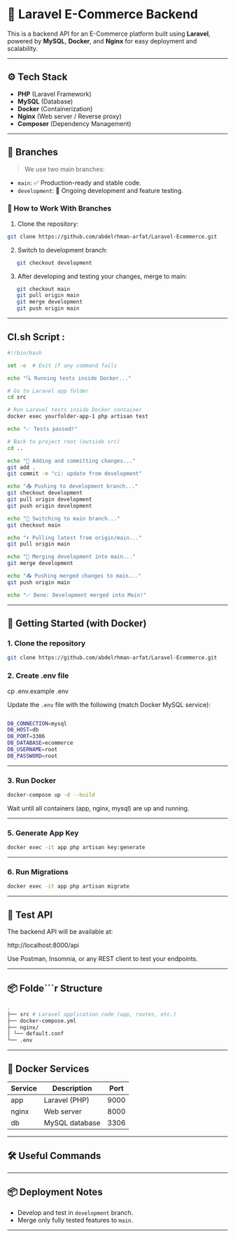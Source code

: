# 🛒 Laravel E-Commerce Backend

This is a backend API for an E-Commerce platform built using **Laravel**, powered by **MySQL**, **Docker**, and **Nginx** for easy deployment and scalability.

---

## ⚙️ Tech Stack

- **PHP** (Laravel Framework)
- **MySQL** (Database)
- **Docker** (Containerization)
- **Nginx** (Web server / Reverse proxy)
- **Composer** (Dependency Management)

---

## 📁 Branches

> We use two main branches:

- `main`: ✅ Production-ready and stable code.
- `development`: 🚧 Ongoing development and feature testing.

### 🔀 How to Work With Branches

1. Clone the repository:

```bash
git clone https://github.com/abdelrhman-arfat/Laravel-Ecommerce.git
```

2. Switch to development branch:

```bash
   git checkout development
```

3. After developing and testing your changes, merge to main:

```bash
   git checkout main
   git pull origin main
   git merge development
   git push origin main
```

---

## CI.sh Script :

```bash
#!/bin/bash

set -e  # Exit if any command fails

echo "🔍 Running tests inside Docker..."

# Go to Laravel app folder
cd src

# Run Laravel tests inside Docker container
docker exec yourfolder-app-1 php artisan test

echo "✅ Tests passed!"

# Back to project root (outside src)
cd ..

echo "🚀 Adding and committing changes..."
git add .
git commit -m "ci: update from development"

echo "📤 Pushing to development branch..."
git checkout development
git pull origin development
git push origin development

echo "🔄 Switching to main branch..."
git checkout main

echo "⬇️ Pulling latest from origin/main..."
git pull origin main

echo "🔀 Merging development into main..."
git merge development

echo "📤 Pushing merged changes to main..."
git push origin main

echo "✅ Done: Development merged into Main!"
```

---

## 🚀 Getting Started (with Docker)

### 1. Clone the repository

```bash
git clone https://github.com/abdelrhman-arfat/Laravel-Ecommerce.git
```

### 2. Create .env file

cp .env.example .env

Update the `.env` file with the following (match Docker MySQL service):

```bash

DB_CONNECTION=mysql
DB_HOST=db
DB_PORT=3306
DB_DATABASE=ecommerce
DB_USERNAME=root
DB_PASSWORD=root
```

---

### 3. Run Docker

```bash
docker-compose up -d --build
```

Wait until all containers (app, nginx, mysql) are up and running.

---

### 5. Generate App Key

```bash
docker exec -it app php artisan key:generate
```

---

### 6. Run Migrations

```bash
docker exec -it app php artisan migrate
```

---

## 🧪 Test API

The backend API will be available at:

http://localhost:8000/api

Use Postman, Insomnia, or any REST client to test your endpoints.

---

## 📦 Folde```r Structure

```bash
.
├── src # Laravel application code (app, routes, etc.)
├── docker-compose.yml
├── nginx/
│ └── default.conf
└── .env
```

---

## 🐳 Docker Services

| Service | Description    | Port |
| ------- | -------------- | ---- |
| app     | Laravel (PHP)  | 9000 |
| nginx   | Web server     | 8000 |
| db      | MySQL database | 3306 |

---

## 🛠 Useful Commands

---

## 📦 Deployment Notes

- Develop and test in `development` branch.
- Merge only fully tested features to `main`.

---
